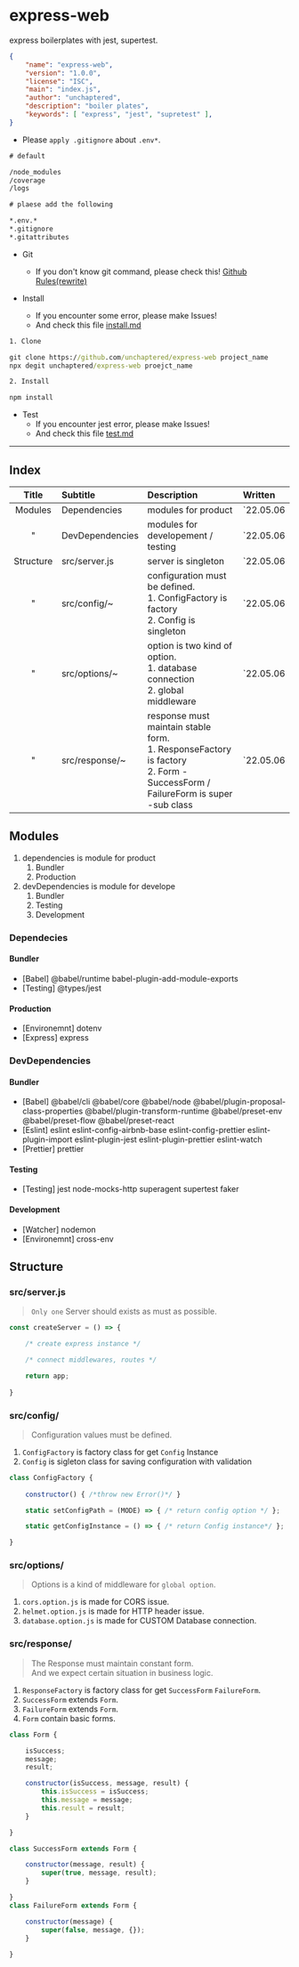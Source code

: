 # express-web

express boilerplates with jest, supertest.

```json
{
    "name": "express-web",
    "version": "1.0.0",
    "license": "ISC",
    "main": "index.js",
    "author": "unchaptered",
    "description": "boiler plates",
    "keywords": [ "express", "jest", "supretest" ],
}
```

- Please `apply .gitignore` about `.env*`.

```cmd
# default

/node_modules
/coverage
/logs

# plaese add the following

*.env.*
*.gitignore
*.gitattributes
```

- Git
    - If you don't know git command, please check this! [Github Rules(rewrite)](https://github.com/unchaptered/express-web/blob/main/md/git/Github%20Rules(rewrite).md)

- Install
    - If you encounter some error, please make Issues!
    - And check this file [install.md](https://github.com/unchaptered/express-web/blob/main/md/module/install.md)

```cmd
1. Clone

git clone https://github.com/unchaptered/express-web project_name
npx degit unchaptered/express-web proejct_name

2. Install

npm install
```

- Test
    - If you encounter jest error, please make Issues!
    - And check this file [test.md](https://github.com/unchaptered/express-web/blob/main/md/test/test.md)

<hr>

## Index

<div align="center">

| Title | Subtitle | Description | Written |
| :---: | :------- | :---------- | :------ |
| Modules | Dependencies | modules for product | \`22.05.06 |
| " | DevDependencies | modules for developement / testing | \`22.05.06 |
| Structure | src/server.js | server is singleton | \`22.05.06 |
| " | src/config/~ | configuration must be defined.  <br> 1. ConfigFactory is factory <br> 2. Config is singleton | \`22.05.06 |
| " | src/options/~ | option is two kind of option. <br> 1. database connection <br> 2. global middleware | \`22.05.06 |
| " | src/response/~ | response must maintain stable form. <br> 1. ResponseFactory is factory <br> 2. Form - SuccessForm / FailureForm is  super -sub class | \`22.05.06 |

</div>

## Modules

1. dependencies is module for product
    1. Bundler
    2. Production
2. devDependencies is module for develope
    1. Bundler
    2. Testing
    3. Development

### Dependecies

#### Bundler

- [Babel] @babel/runtime babel-plugin-add-module-exports
- [Testing] @types/jest

#### Production

- [Environemnt] dotenv
- [Express] express

### DevDependencies

#### Bundler

- [Babel] @babel/cli @babel/core @babel/node @babel/plugin-proposal-class-properties @babel/plugin-transform-runtime @babel/preset-env @babel/preset-flow @babel/preset-react 
- [Eslint] eslint eslint-config-airbnb-base eslint-config-prettier eslint-plugin-import eslint-plugin-jest eslint-plugin-prettier eslint-watch 
- [Prettier] prettier

#### Testing

- [Testing] jest node-mocks-http superagent supertest faker

#### Development

- [Watcher] nodemon
- [Environemnt] cross-env

## Structure

### src/server.js

> `Only one` Server should exists as must as possible. <br>

```javascript
const createServer = () => {

    /* create express instance */

    /* connect middlewares, routes */

    return app;
     
}
```


### src/config/

> Configuration values must be defined. <br> 

1. `ConfigFactory` is factory class for get `Config` Instance
2. `Config` is sigleton class for saving configuration with validation

```javascript
class ConfigFactory {
    
    constructor() { /*throw new Error()*/ }

    static setConfigPath = (MODE) => { /* return config option */ };

    static getConfigInstance = () => { /* return Config instance*/ };

}
```

### src/options/

> Options is a kind of middleware for `global option`. <br>

1. `cors.option.js` is made for CORS issue.
2. `helmet.option.js` is made for HTTP header issue.
3. `database.option.js`  is made for CUSTOM Database connection.

### src/response/

> The Response must maintain constant form. <br>
And we expect certain situation in business logic. 

1. `ResponseFactory` is factory class for get `SuccessForm` `FailureForm`.
2. `SuccessForm` extends `Form`.
3. `FailureForm` extends `Form`.
4. `Form` contain basic forms.

```javascript
class Form {

    isSuccess;
    message;
    result;

    constructor(isSuccess, message, result) {
        this.isSuccess = isSuccess;
        this.message = message;
        this.result = result;
    }

}

class SuccessForm extends Form {

    constructor(message, result) {
        super(true, message, result);
    }

}
class FailureForm extends Form {

    constructor(message) {
        super(false, message, {});
    }
    
}
```
